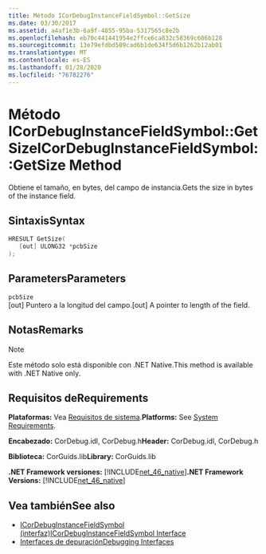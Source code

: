 ```yaml
---
title: Método ICorDebugInstanceFieldSymbol::GetSize
ms.date: 03/30/2017
ms.assetid: a4af1e3b-6a9f-4855-95ba-5317565c8e2b
ms.openlocfilehash: eb70c441441954e2ffce6ca832c58369c606b128
ms.sourcegitcommit: 13e79efdbd589cad6b1de634f5d6b1262b12ab01
ms.translationtype: MT
ms.contentlocale: es-ES
ms.lasthandoff: 01/28/2020
ms.locfileid: "76782276"
---
```

# <a name="icordebuginstancefieldsymbolgetsize-method"></a><span data-ttu-id="6e137-102">Método ICorDebugInstanceFieldSymbol::GetSize</span><span class="sxs-lookup"><span data-stu-id="6e137-102">ICorDebugInstanceFieldSymbol::GetSize Method</span></span>
<span data-ttu-id="6e137-103">Obtiene el tamaño, en bytes, del campo de instancia.</span><span class="sxs-lookup"><span data-stu-id="6e137-103">Gets the size in bytes of the instance field.</span></span>  
  
## <a name="syntax"></a><span data-ttu-id="6e137-104">Sintaxis</span><span class="sxs-lookup"><span data-stu-id="6e137-104">Syntax</span></span>  
  
```cpp  
HRESULT GetSize(  
   [out] ULONG32 *pcbSize  
);  
```  
  
## <a name="parameters"></a><span data-ttu-id="6e137-105">Parameters</span><span class="sxs-lookup"><span data-stu-id="6e137-105">Parameters</span></span>  
 `pcbSize`  
 <span data-ttu-id="6e137-106">[out] Puntero a la longitud del campo.</span><span class="sxs-lookup"><span data-stu-id="6e137-106">[out] A pointer to length of the field.</span></span>  
  
## <a name="remarks"></a><span data-ttu-id="6e137-107">Notas</span><span class="sxs-lookup"><span data-stu-id="6e137-107">Remarks</span></span>  
  
> [!NOTE]
> <span data-ttu-id="6e137-108">Este método solo está disponible con .NET Native.</span><span class="sxs-lookup"><span data-stu-id="6e137-108">This method is available with .NET Native only.</span></span>  
  
## <a name="requirements"></a><span data-ttu-id="6e137-109">Requisitos de</span><span class="sxs-lookup"><span data-stu-id="6e137-109">Requirements</span></span>  
 <span data-ttu-id="6e137-110">**Plataformas:** Vea [Requisitos de sistema](../../../../docs/framework/get-started/system-requirements.md).</span><span class="sxs-lookup"><span data-stu-id="6e137-110">**Platforms:** See [System Requirements](../../../../docs/framework/get-started/system-requirements.md).</span></span>  
  
 <span data-ttu-id="6e137-111">**Encabezado:** CorDebug.idl, CorDebug.h</span><span class="sxs-lookup"><span data-stu-id="6e137-111">**Header:** CorDebug.idl, CorDebug.h</span></span>  
  
 <span data-ttu-id="6e137-112">**Biblioteca:** CorGuids.lib</span><span class="sxs-lookup"><span data-stu-id="6e137-112">**Library:** CorGuids.lib</span></span>  
  
 <span data-ttu-id="6e137-113">**.NET Framework versiones:** [!INCLUDE[net_46_native](../../../../includes/net-46-native-md.md)]</span><span class="sxs-lookup"><span data-stu-id="6e137-113">**.NET Framework Versions:** [!INCLUDE[net_46_native](../../../../includes/net-46-native-md.md)]</span></span>  
  
## <a name="see-also"></a><span data-ttu-id="6e137-114">Vea también</span><span class="sxs-lookup"><span data-stu-id="6e137-114">See also</span></span>

- [<span data-ttu-id="6e137-115">ICorDebugInstanceFieldSymbol (interfaz)</span><span class="sxs-lookup"><span data-stu-id="6e137-115">ICorDebugInstanceFieldSymbol Interface</span></span>](icordebuginstancefieldsymbol-interface.md)
- [<span data-ttu-id="6e137-116">Interfaces de depuración</span><span class="sxs-lookup"><span data-stu-id="6e137-116">Debugging Interfaces</span></span>](debugging-interfaces.md)
